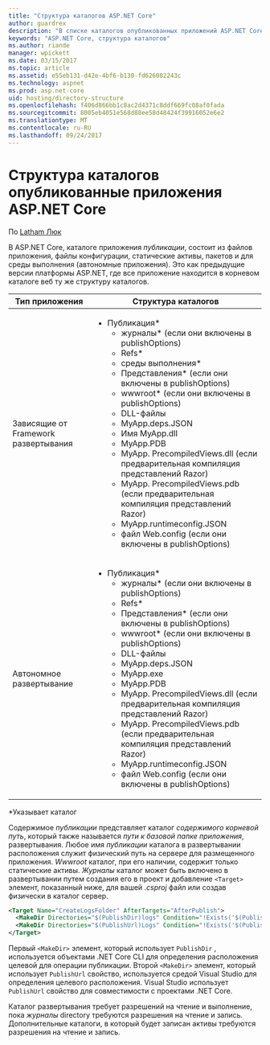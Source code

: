 ```yaml
---
title: "Структура каталогов ASP.NET Core"
author: guardrex
description: "В списке каталогов опубликованных приложений ASP.NET Core."
keywords: "ASP.NET Core, структура каталогов"
ms.author: riande
manager: wpickett
ms.date: 03/15/2017
ms.topic: article
ms.assetid: e55eb131-d42e-4bf6-b130-fd626082243c
ms.technology: aspnet
ms.prod: asp.net-core
uid: hosting/directory-structure
ms.openlocfilehash: f406d866bb1c8ac2d4371c8ddf669fc08af0fada
ms.sourcegitcommit: 8005eb4051e568d88ee58d48424f39916052e6e2
ms.translationtype: MT
ms.contentlocale: ru-RU
ms.lasthandoff: 09/24/2017
---
```

# <a name="directory-structure-of-published-aspnet-core-apps"></a>Структура каталогов опубликованные приложения ASP.NET Core

По [Latham Люк](https://github.com/guardrex)

В ASP.NET Core, каталоге приложения *публикации*, состоит из файлов приложения, файлы конфигурации, статические активы, пакетов и для среды выполнения (автономные приложения). Это как предыдущие версии платформы ASP.NET, где все приложение находится в корневом каталоге веб ту же структуру каталогов.

| Тип приложения | Структура каталогов |
| --- | --- |
| Зависящие от Framework развертывания | <ul><li>Публикация\*<ul><li>журналы\* (если они включены в publishOptions)</li><li>Refs\*</li><li>среды выполнения\*</li><li>Представления\* (если они включены в publishOptions)</li><li>wwwroot\* (если они включены в publishOptions)</li><li>DLL-файлы</li><li>MyApp.deps.JSON</li><li>Имя MyApp.dll</li><li>MyApp.PDB</li><li>MyApp. PrecompiledViews.dll (если предварительная компиляция представлений Razor)</li><li>MyApp. PrecompiledViews.pdb (если предварительная компиляция представлений Razor)</li><li>MyApp.runtimeconfig.JSON</li><li>файл Web.config (если они включены в publishOptions)</li></ul></li></ul> |
| Автономное развертывание | <ul><li>Публикация\*<ul><li>журналы\* (если они включены в publishOptions)</li><li>Refs\*</li><li>Представления\* (если они включены в publishOptions)</li><li>wwwroot\* (если они включены в publishOptions)</li><li>DLL-файлы</li><li>MyApp.deps.JSON</li><li>MyApp.exe</li><li>MyApp.PDB</li><li>MyApp. PrecompiledViews.dll (если предварительная компиляция представлений Razor)</li><li>MyApp. PrecompiledViews.pdb (если предварительная компиляция представлений Razor)</li><li>MyApp.runtimeconfig.JSON</li><li>файл Web.config (если они включены в publishOptions)</li></ul></li></ul> |
\*Указывает каталог

Содержимое *публикации* представляет каталог *содержимого корневой путь*, который также называется *пути к базовой папке приложения*, развертывания. Любое имя *публикации* каталога в развертывании расположения служит физический путь на сервере для размещенного приложения. *Wwwroot* каталог, при его наличии, содержит только статические активы. *Журналы* каталог может быть включено в развертывании путем создания его в проект и добавление `<Target>` элемент, показанный ниже, для вашей *.csproj* файл или создав физически в каталог сервер.

```xml
<Target Name="CreateLogsFolder" AfterTargets="AfterPublish">
  <MakeDir Directories="$(PublishDir)logs" Condition="!Exists('$(PublishDir)logs')" />
  <MakeDir Directories="$(PublishUrl)Logs" Condition="!Exists('$(PublishUrl)Logs')" />
</Target>
```

Первый `<MakeDir>` элемент, который использует `PublishDir` , используется объектами .NET Core CLI для определения расположения целевой для операции публикации. Второй `<MakeDir>` элемент, который использует `PublishUrl` свойство, используется средой Visual Studio для определения целевого расположения. Visual Studio использует `PublishUrl` свойство для совместимости с проектами .NET Core.

Каталог развертывания требует разрешений на чтение и выполнение, пока *журналы* directory требуются разрешения на чтение и запись. Дополнительные каталоги, в который будет записан активы требуются разрешения на чтение и запись.

